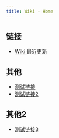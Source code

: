 ```yaml
---
title: Wiki - Home
---
```


## 链接

- [Wiki 最近更新](wiki/archive.md)

## 其他

- [测试链接](/test.html)
- [测试链接2](/raw/test.html)

## 其他2

- [测试链接3](/share/test.html)
